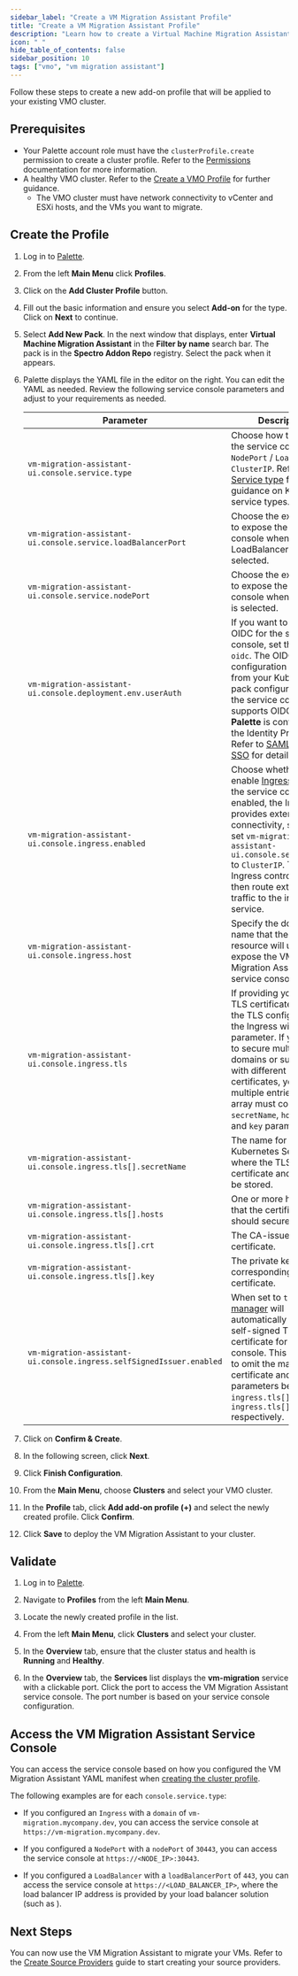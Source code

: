```yaml
---
sidebar_label: "Create a VM Migration Assistant Profile"
title: "Create a VM Migration Assistant Profile"
description: "Learn how to create a Virtual Machine Migration Assistant cluster profile and add it your VMO cluster"
icon: " "
hide_table_of_contents: false
sidebar_position: 10
tags: ["vmo", "vm migration assistant"]
---
```


Follow these steps to create a new add-on profile that will be applied to your existing VMO cluster.

## Prerequisites

- Your Palette account role must have the `clusterProfile.create` permission to create a cluster profile. Refer to the
  [Permissions](../../user-management/palette-rbac/permissions.md#operations) documentation for more information.
- A healthy VMO cluster. Refer to the [Create a VMO Profile](../create-vmo-profile.md) for further guidance.
  - The VMO cluster must have network connectivity to vCenter and ESXi hosts, and the VMs you want to migrate.

## Create the Profile

1. Log in to [Palette](https://console.spectrocloud.com/).

2. From the left **Main Menu** click **Profiles**.

3. Click on the **Add Cluster Profile** button.

4. Fill out the basic information and ensure you select **Add-on** for the type. Click on **Next** to continue.

5. Select **Add New Pack**. In the next window that displays, enter **Virtual Machine Migration Assistant** in the
   **Filter by name** search bar. The pack is in the **Spectro Addon Repo** registry. Select the pack when it appears.

6. Palette displays the YAML file in the editor on the right. You can edit the YAML as needed. Review the following
   service console parameters and adjust to your requirements as needed.

   | **Parameter**                                                        | **Description**                                                                                                                                                                                                                                                                                                                                              | **Default Value** |
   | -------------------------------------------------------------------- | ------------------------------------------------------------------------------------------------------------------------------------------------------------------------------------------------------------------------------------------------------------------------------------------------------------------------------------------------------------ | ----------------- |
   | `vm-migration-assistant-ui.console.service.type`                     | Choose how to expose the service console: `NodePort` / `LoadBalancer` / `ClusterIP`. Refer to [Service type](https://kubernetes.io/docs/concepts/services-networking/service/#publishing-services-service-types) for guidance on Kubernetes service types.                                                                                                   | `"LoadBalancer"`  |
   | `vm-migration-assistant-ui.console.service.loadBalancerPort`         | Choose the external port to expose the service console when LoadBalancer is selected.                                                                                                                                                                                                                                                                        | `"443"`           |
   | `vm-migration-assistant-ui.console.service.nodePort`                 | Choose the external port to expose the service console when nodePort is selected.                                                                                                                                                                                                                                                                            | `"30443"`         |
   | `vm-migration-assistant-ui.console.deployment.env.userAuth`          | If you want to enable OIDC for the service console, set the value to `oidc`. The OIDC configuration is inherited from your Kubernetes pack configuration, and the service console only supports OIDC when **Palette** is configured as the Identity Provider. Refer to [SAML and OIDC SSO](../../user-management/saml-sso/saml-sso.md) for details.          | `disabled`        |
   | `vm-migration-assistant-ui.console.ingress.enabled`                  | Choose whether to enable [Ingress](https://kubernetes.io/docs/concepts/services-networking/ingress/) access to the service console. If enabled, the Ingress provides external connectivity, so you can set `vm-migration-assistant-ui.console.service.type` to `ClusterIP`. The Ingress controller will then route external traffic to the internal service. | `false`           |
   | `vm-migration-assistant-ui.console.ingress.host`                     | Specify the domain name that the Ingress resource will use to expose the VM Migration Assistant service console.                                                                                                                                                                                                                                             |                    |
   | `vm-migration-assistant-ui.console.ingress.tls`                      | If providing your own TLS certificates, define the TLS configuration for the Ingress within this parameter. If you need to secure multiple domains or subdomains with different certificates, you can add multiple entries. Each array must contain the `secretName`, `hosts`, `crt`, and `key` parameters.                                                  |                   |
   | `vm-migration-assistant-ui.console.ingress.tls[].secretName`         | The name for the Kubernetes Secret where the TLS certificate and key will be stored.                                                                                                                                                                                                                                                                         |                   |
   | `vm-migration-assistant-ui.console.ingress.tls[].hosts`              | One or more hostnames that the certificate should secure.                                                                                                                                                                                                                                                                                                    |                   |
   | `vm-migration-assistant-ui.console.ingress.tls[].crt`                | The CA-issued TLS certificate.                                                                                                                                                                                                                                                                                                                               |                   |
   | `vm-migration-assistant-ui.console.ingress.tls[].key`                | The private key corresponding to the certificate.                                                                                                                                                                                                                                                                                                            |                   |
   | `vm-migration-assistant-ui.console.ingress.selfSignedIssuer.enabled` | When set to `true`, [cert-manager](https://cert-manager.io/docs/usage/ingress/) will automatically issue a self-signed TLS certificate for the console. This allows you to omit the manual certificate and key parameters being `ingress.tls[].crt` and `ingress.tls[].key` respectively.                                                                    | `false`           |

7. Click on **Confirm & Create**.

8. In the following screen, click **Next**.

9. Click **Finish Configuration**.

10. From the **Main Menu**, choose **Clusters** and select your VMO cluster.

11. In the **Profile** tab, click **Add add-on profile (+)** and select the newly created profile. Click **Confirm**.

12. Click **Save** to deploy the VM Migration Assistant to your cluster.

## Validate

1. Log in to [Palette](https://console.spectrocloud.com).

2. Navigate to **Profiles** from the left **Main Menu**.

3. Locate the newly created profile in the list.

4. From the left **Main Menu**, click **Clusters** and select your cluster.

5. In the **Overview** tab, ensure that the cluster status and health is **Running** and **Healthy**.

6. In the **Overview** tab, the **Services** list displays the **vm-migration** service with a clickable port. Click the
   port to access the VM Migration Assistant service console. The port number is based on your service console
   configuration.

## Access the VM Migration Assistant Service Console

You can access the service console based on how you configured the VM Migration Assistant YAML manifest when
[creating the cluster profile](#create-the-profile).

The following examples are for each `console.service.type`:

- If you configured an `Ingress` with a `domain` of `vm-migration.mycompany.dev`, you can access the service console at
  `https://vm-migration.mycompany.dev`.

- If you configured a `NodePort` with a `nodePort` of `30443`, you can access the service console at
  `https://<NODE_IP>:30443`.

<!--prettier-ignore-->
- If you configured a `LoadBalancer` with a `loadBalancerPort` of `443`, you can access the service console at
  `https://<LOAD_BALANCER_IP>`, where the load balancer IP address is provided by your load balancer solution (such as
  <VersionedLink text="MetalLB" url="/integrations/packs/?pack=lb-metallb-helm" />).

## Next Steps

You can now use the VM Migration Assistant to migrate your VMs. Refer to the
[Create Source Providers](./create-source-providers.md) guide to start creating your source providers.
